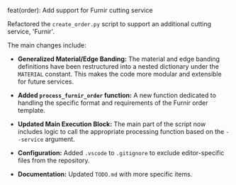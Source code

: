 feat(order): Add support for Furnir cutting service

Refactored the `create_order.py` script to support an additional cutting service, 'Furnir'.

The main changes include:

- **Generalized Material/Edge Banding:** The material and edge banding definitions have been restructured into a nested dictionary under the `MATERIAL` constant. This makes the code more modular and extensible for future services.

- **Added `process_furnir_order` function:** A new function dedicated to handling the specific format and requirements of the Furnir order template.

- **Updated Main Execution Block:** The main part of the script now includes logic to call the appropriate processing function based on the `--service` argument.

- **Configuration:** Added `.vscode` to `.gitignore` to exclude editor-specific files from the repository.

- **Documentation:** Updated `TODO.md` with more specific items.